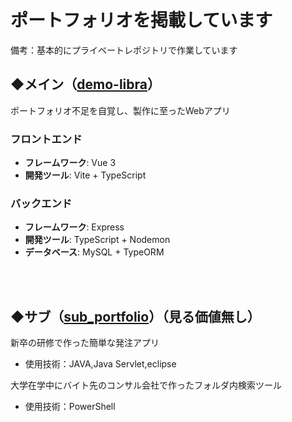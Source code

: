 # ポートフォリオを掲載しています
 備考：基本的にプライベートレポジトリで作業しています
<br>
## ◆メイン（[demo-libra](https://github.com/yue-Temple/demo-libra)）
ポートフォリオ不足を自覚し、製作に至ったWebアプリ
### フロントエンド
- **フレームワーク**: Vue 3
- **開発ツール**: Vite + TypeScript
### バックエンド
- **フレームワーク**: Express
- **開発ツール**: TypeScript + Nodemon
- **データベース**: MySQL + TypeORM

<br><br>


## ◆サブ（[sub_portfolio](https://github.com/yue-Temple/sub_portfolio)）（見る価値無し） 
新卒の研修で作った簡単な発注アプリ
  - 使用技術：JAVA,Java Servlet,eclipse
  
大学在学中にバイト先のコンサル会社で作ったフォルダ内検索ツール
  - 使用技術：PowerShell

<!---
yue-Temple/yue-Temple is a ✨ special ✨ repository because its `README.md` (this file) appears on your GitHub profile.
You can click the Preview link to take a look at your changes.
--->
